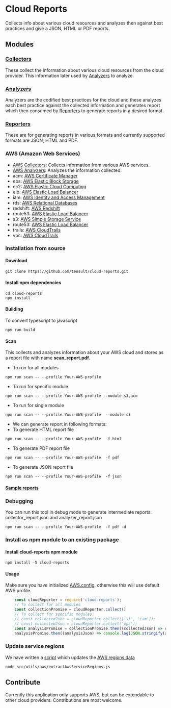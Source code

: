# Cloud Reports
Collects info about various cloud resources and analyzes then against best practices and give a JSON, HTML or PDF reports.

## Modules
### [Collectors](https://github.com/tensult/cloud-reports/tree/master/src/collectors)
These collect the information about various cloud resources from the cloud provider. This information later used by [Analyzers](https://github.com/tensult/cloud-reports/tree/master/src/analyzers) to analyze.
### [Analyzers](https://github.com/tensult/cloud-reports/tree/master/src/analyzers)
Analyzers are the codified best practices for the cloud and these analyzes each best practice against the collected information and generates report which then consumed by [Reporters](https://github.com/tensult/cloud-reports/tree/master/src/reporters) to generate reports in a desired format.
### [Reporters](https://github.com/tensult/cloud-reports/tree/master/src/reporters)
These are for generating reports in various formats and currently supported formats are JSON, HTML and PDF.
### AWS (Amazon Web Services)
* [AWS Collectors](https://github.com/tensult/cloud-reports/tree/master/src/collectors/aws): Collects information from various AWS services.
* [AWS Analyzers](https://github.com/tensult/cloud-reports/tree/master/src/analyzers/aws): Analyzes the information collected.
* acm: [AWS Certificate Manager](https://github.com/tensult/cloud-reports/tree/master/src/analyzers/security/aws/acm)
* ebs: [AWS Elastic Block Storage](https://github.com/tensult/cloud-reports/tree/master/src/analyzers/security/aws/ebs)
* ec2: [AWS Elastic Cloud Computing](https://github.com/tensult/cloud-reports/tree/master/src/analyzers/security/aws/ec2)
* elb: [AWS Elastic Load Balancer](https://github.com/tensult/cloud-reports/tree/master/src/analyzers/security/aws/elb)
* iam: [AWS Identity and Access Management](https://github.com/tensult/cloud-reports/tree/master/src/analyzers/security/aws/iam)
* rds: [AWS Relational Databases](https://github.com/tensult/cloud-reports/tree/master/src/analyzers/security/aws/rds)
* redshift: [AWS Redshift](https://github.com/tensult/cloud-reports/tree/master/src/analyzers/security/aws/redshift)
* route53: [AWS Elastic Load Balancer](https://github.com/tensult/cloud-reports/tree/master/src/analyzers/security/aws/elb)
* s3: [AWS Simple Storage Service](https://github.com/tensult/cloud-reports/tree/master/src/analyzers/security/aws/s3)
* route53: [AWS Elastic Load Balancer](https://github.com/tensult/cloud-reports/tree/master/src/analyzers/security/aws/elb)
* trails: [AWS CloudTrails](https://github.com/tensult/cloud-reports/tree/master/src/analyzers/security/aws/trails)
* vpc: [AWS CloudTrails](https://github.com/tensult/cloud-reports/tree/master/src/analyzers/security/aws/vpc)

### Installation from source
#### Download

    git clone https://github.com/tensult/cloud-reports.git

#### Install npm dependencies
    cd cloud-reports
    npm install

#### Building
To convert typescript to javascript

    npm run build 
#### Scan
This collects and analyzes information about your AWS cloud and stores as a report file with name **scan_report.pdf**.
* To run for all modules
```
npm run scan -- --profile Your-AWS-profile
```
* To run for specific module
```
npm run scan -- --profile Your-AWS-profile --module s3,acm
```
* To run for single module
```
npm run scan -- --profile Your-AWS-profile  --module s3
```
* We can generate report in following formats: 
* To generate HTML report file
```
npm run scan -- --profile Your-AWS-profile  -f html
```
* To generate PDF report file
```
npm run scan -- --profile Your-AWS-profile  -f pdf
```
* To generate JSON report file
```
npm run scan -- --profile Your-AWS-profile  -f json
```
#### [Sample reports](https://github.com/tensult/cloud-reports/tree/master/sample-reports)

### Debugging
You can run this tool in debug mode to generate intermediate reports: collector_report.json and analyzer_report.json
```
npm run scan -- --profile Your-AWS-profile  -f pdf -d
```
### Install as npm module to an existing package
#### Install cloud-reports npm module
```
npm install -S cloud-reports
```
#### Usage
Make sure you have initialized [AWS.config](https://docs.aws.amazon.com/sdk-for-javascript/v2/developer-guide/global-config-object.html), otherwise this will use default AWS profile.
```js
    const cloudReporter = require('cloud-reports');
    // To collect for all modules
    const collectionPromise = cloudReporter.collect()
    // To collect for specific modules
    // const collectedJson = cloudReporter.collect(['s3', 'iam']);
    // const collectedJson = cloudReporter.collect('vpc');
    const analysisPromise = collectionPromise.then((collectedJson) => cloudReporter.analyze(collectedJson));
    analysisPromise.then((analysisJson) => console.log(JSON.stringify(analysisJson, null, 2)));
```
### Update service regions
We have written a [script](https://github.com/tensult/cloud-reports/blob/master/src/scripts/extractAwsServiceRegions.js) which updates the [AWS regions data](https://github.com/tensult/cloud-reports/blob/master/src/utils/aws/regions_data.ts)
```
node src/utils/aws/extractAwsServiceRegions.js
```
## Contribute
Currently this application only supports AWS, but can be extendable to other cloud providers. Contributions are most welcome.

